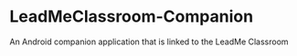# LeadMeClassroom-Companion
An Android companion application that is linked to the LeadMe Classroom
